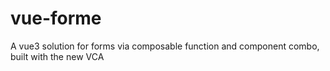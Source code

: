 # vue-forme
A vue3 solution for forms via composable function and component combo, built with the new VCA